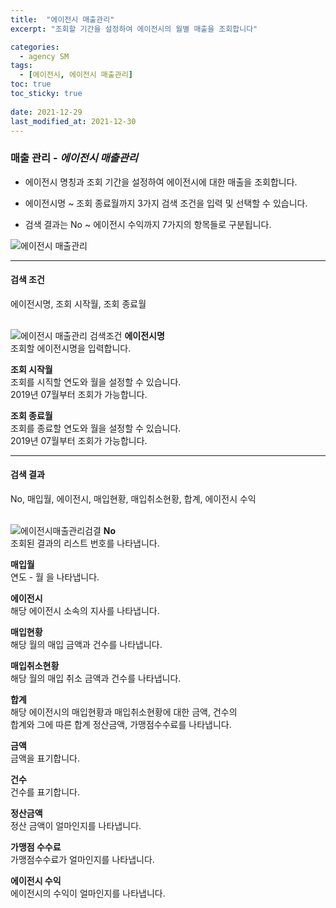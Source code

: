```yaml
---
title:  "에이전시 매출관리"
excerpt: "조회할 기간을 설정하여 에이전시의 월별 매출을 조회합니다"

categories:
  - agency SM
tags:
  - [에이전시, 에이전시 매출관리]
toc: true
toc_sticky: true
 
date: 2021-12-29
last_modified_at: 2021-12-30
---
```

### 매출 관리 - *에이전시 매출관리*
- 에이전시 명칭과 조회 기간을 설정하여 에이전시에 대한 매출을 조회합니다.

- 에이전시명 ~ 조회 종료월까지 3가지 검색 조건을 입력 및 선택할 수 있습니다.

- 검색 결과는 No ~ 에이전시 수익까지 7가지의 항목들로 구분됩니다.

![에이전시 매출관리](https://user-images.githubusercontent.com/95394003/147518101-0c84980a-57a6-4303-8835-ed5bf07e1920.jpeg)
<br>

---

#### 검색 조건
에이전시명, 조회 시작월, 조회 종료월<br>
<br>

![에이전시 매출관리 검색조건](https://user-images.githubusercontent.com/95394003/147518278-7ac8b849-a3fe-4e59-90cb-a2c4b8ef67b8.jpeg)
**에이전시명**<br>
조회할 에이전시명을 입력합니다.

**조회 시작월**<br>
조회를 시직할 연도와 월을 설정할 수 있습니다.<br>2019년 07월부터 조회가 가능합니다.

**조회 종료월**<br>
조회를 종료할 연도와 월을 설정할 수 있습니다.<br>2019년 07월부터 조회가 가능합니다.
<br>

---

#### 검색 결과
No, 매입월, 에이전시, 매입현황, 매입취소현황, 합계, 에이전시 수익<br>
<br>

![에이전시매출관리검결](https://user-images.githubusercontent.com/95394003/147518303-4be04eb7-6a32-467c-9232-bb036aab1de9.jpeg)
**No**<br>
조회된 결과의 리스트 번호를 나타냅니다.

**매입월**<br>
연도 - 월 을 나타냅니다.

**에이전시**<br>
해당 에이전시 소속의 지사를 나타냅니다.

**매입현황**<br>
해당 월의 매입 금액과 건수를 나타냅니다.

**매입취소현황**<br>
해당 월의 매입 취소 금액과 건수를 나타냅니다.

**합계**<br>
해당 에이전시의 매입현황과 매입취소현황에 대한 금액, 건수의<br>합계와 그에 따른 합계 정산금액, 가맹점수수료를 나타냅니다.

**금액**<br>
금액을 표기합니다.

**건수**<br>
건수를 표기합니다.

**정산금액**<br>
정산 금액이 얼마인지를 나타냅니다.

**가맹점 수수료**<br>
가맹점수수료가 얼마인지를 나타냅니다.

**에이전시 수익**<br>
에이전시의 수익이 얼마인지를 나타냅니다.